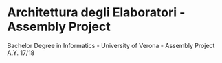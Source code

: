 # Architettura degli Elaboratori - Assembly Project

Bachelor Degree in Informatics - University of Verona - Assembly Project A.Y. 17/18
